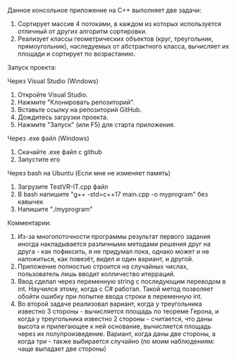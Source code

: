 Данное консольное приложение на C++ выполняет две задачи: 
1) Сортирует массив 4 потоками, в каждом из которых используется отличный от других алгоритм сортировки.
2) Реализует классы геометрических объектов (круг, треугольник, прямоугольник), наследуемых от абстрактного класса, вычисляет их площади и сортирует по возрастанию.

Запуск проекта: 

Через Visual Studio (Windows)

1) Откройте Visual Studio.
2) Нажмите "Клонировать репозиторий".
3) Вставьте ссылку на репозиторий GitHub.
4) Дождитесь загрузки проекта.
5) Нажмите "Запуск" (или F5) для старта приложения.

Через .exe файл (Windows)
1) Скачайте .exe файл с github
2) Запустите его

Через bash на Ubuntu (Если мне не изменяет память)
1) Загрузите TestVR-IT.cpp файл
2) В bash напишите "g++ -std=c++17 main.cpp -o myprogram" без кавычек
3) Напишите "./myprogram"


Комментарии: 
1) Из-за многопоточности программы результат первого задания иногда накладывается различными методами решения друг на друга - как пофиксить, я не придумал пока, однако может и не наложиться, как повезёт, видел и один вариант, и другой.
2) Приложение полностью строится на случайных числах, пользователь лишь вводит колличество итерраций.
3) Ввод сделал через переменную string с последующим переводом в int. Научился этому, когда с C# работал. Такой метод позволяет обойти ошибку при попытке ввода строки в переменную int.
4) Во второй задаче реализовал вариант, когда у треугольника известно 3 стороны - вычисляется площадь по теореме Герона, и когда у треугольника известно 2 стороны - считается, что даны высота и прилегающее к ней основание, вычисляется площадь через их полупроизведение. Вариант, когда даны две стороны, а когда три - также выбирается случайно (по моим наблюдениям: чаще выпадает две стороны) 
